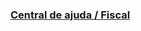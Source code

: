 ### [Central de ajuda / Fiscal](https://questor.movidesk.com/kb/article/110050/escrituracao-documentos-extemporaneos?menuId=12307-34864-110050&ticketId=&q=)
